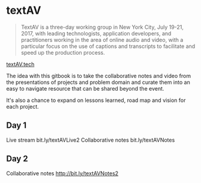 # textAV 



>TextAV is a three-day working group in New York City, July 19-21, 2017, with leading technologists, application developers, and practitioners working in the area of online audio and video, with a particular focus on the use of captions and transcripts to facilitate and speed up the production process.

[textAV.tech](http://textAV.tech)


The idea with this gitbook is to take the collaborative notes and video from the presentations of projects and problem domain and curate them into an easy to navigate resource that can be shared beyond the event. 

It's also a chance to expand on lessons learned, road map and vision for each project. 




## Day 1
Live stream bit.ly/textAVLive2 
Collaborative notes bit.ly/textAVNotes

## Day 2 

Collaborative notes http://bit.ly/textAVNotes2 


